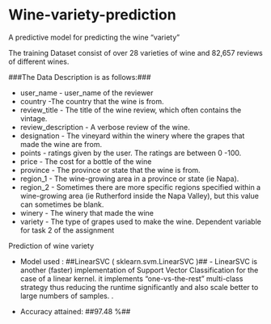 # Wine-variety-prediction
A predictive model for predicting the wine “variety”

The training Dataset consist of over 28 varieties of wine and 82,657 reviews of different wines.

###The Data Description is as follows:###
*	user_name - user_name of the reviewer
*	country -The country that the wine is from.
*	review_title - The title of the wine review, which often contains the vintage.
*	review_description - A verbose review of the wine.
*	designation - The vineyard within the winery where the grapes that made the wine are from.
*	points - ratings given by the user. The ratings are between 0 -100.
*	price - The cost for a bottle of the wine
*	province - The province or state that the wine is from.
*	region_1 - The wine-growing area in a province or state (ie Napa).
*	region_2 - Sometimes there are more specific regions specified within a wine-growing area (ie Rutherford inside the Napa Valley),
             but this value can sometimes be blank.
*	winery - The winery that made the wine
*	variety - The type of grapes used to make the wine. Dependent variable for task 2 of the assignment


Prediction of wine variety
* Model used : ##LinearSVC ( sklearn.svm.LinearSVC )##  - LinearSVC is another (faster) implementation of Support Vector Classification
                                                      for the case of a linear kernel. it implements “one-vs-the-rest” multi-class 
                                                      strategy thus reducing the runtime significantly and also scale better to 
                                                      large numbers of samples. .

* Accuracy attained: ##97.48 %##
